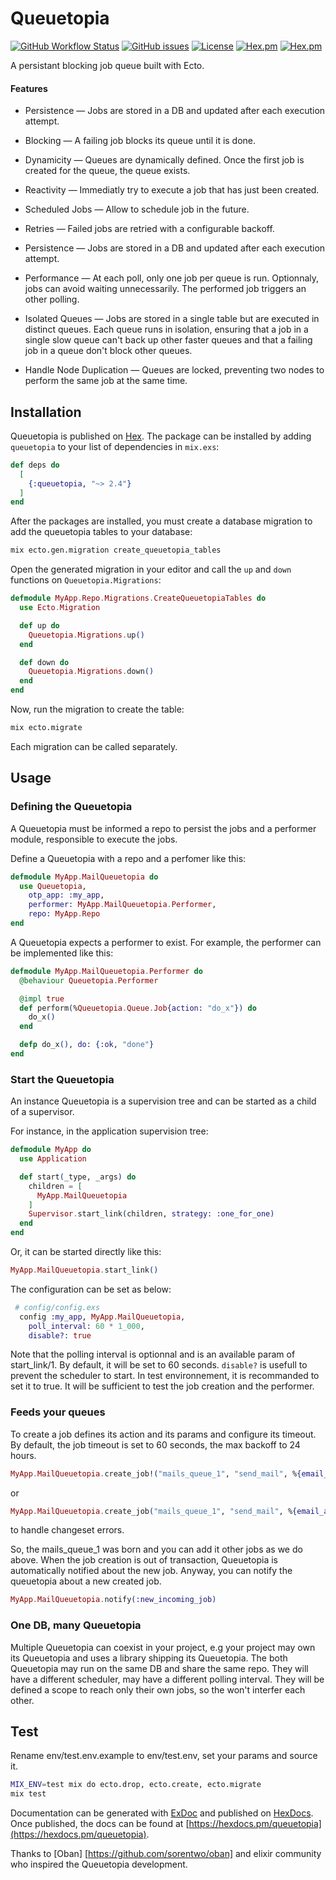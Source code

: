 # Queuetopia

[![GitHub Workflow Status](https://img.shields.io/github/workflow/status/annatel/queuetopia/CI?cacheSeconds=3600&style=flat-square)](https://github.com/annatel/queuetopia/actions) [![GitHub issues](https://img.shields.io/github/issues-raw/annatel/queuetopia?style=flat-square&cacheSeconds=3600)](https://github.com/annatel/queuetopia/issues) [![License](https://img.shields.io/badge/license-MIT-brightgreen.svg?cacheSeconds=3600?style=flat-square)](http://opensource.org/licenses/MIT) [![Hex.pm](https://img.shields.io/hexpm/v/queuetopia?style=flat-square)](https://hex.pm/packages/queuetopia) [![Hex.pm](https://img.shields.io/hexpm/dt/queuetopia?style=flat-square)](https://hex.pm/packages/queuetopia)

A persistant blocking job queue built with Ecto.

#### Features

- Persistence — Jobs are stored in a DB and updated after each execution attempt.

- Blocking — A failing job blocks its queue until it is done.

- Dynamicity — Queues are dynamically defined. Once the first job is created
  for the queue, the queue exists.

- Reactivity — Immediatly try to execute a job that has just been created.

- Scheduled Jobs — Allow to schedule job in the future.

- Retries — Failed jobs are retried with a configurable backoff.

- Persistence — Jobs are stored in a DB and updated after each execution attempt.

- Performance — At each poll, only one job per queue is run. Optionnaly, jobs can
  avoid waiting unnecessarily. The performed job triggers an other polling.

- Isolated Queues — Jobs are stored in a single table but are executed in
  distinct queues. Each queue runs in isolation, ensuring that a job in a single
  slow queue can't back up other faster queues and that a failing job in a queue
  don't block other queues.

- Handle Node Duplication — Queues are locked, preventing two nodes to perform
  the same job at the same time.

## Installation

Queuetopia is published on [Hex](https://hex.pm/packages/queuetopia).
The package can be installed by adding `queuetopia` to your list of dependencies in `mix.exs`:

```elixir
def deps do
  [
    {:queuetopia, "~> 2.4"}
  ]
end
```

After the packages are installed, you must create a database migration to
add the queuetopia tables to your database:

```bash
mix ecto.gen.migration create_queuetopia_tables
```

Open the generated migration in your editor and call the `up` and `down`
functions on `Queuetopia.Migrations`:

```elixir
defmodule MyApp.Repo.Migrations.CreateQueuetopiaTables do
  use Ecto.Migration

  def up do
    Queuetopia.Migrations.up()
  end

  def down do
    Queuetopia.Migrations.down()
  end
end
```

Now, run the migration to create the table:

```sh
mix ecto.migrate
```

Each migration can be called separately.
## Usage

### Defining the Queuetopia

A Queuetopia must be informed a repo to persist the jobs and a performer module,
responsible to execute the jobs.

Define a Queuetopia with a repo and a perfomer like this:

```elixir
defmodule MyApp.MailQueuetopia do
  use Queuetopia,
    otp_app: :my_app,
    performer: MyApp.MailQueuetopia.Performer,
    repo: MyApp.Repo
end
```
A Queuetopia expects a performer to exist.
For example, the performer can be implemented like this:

```elixir
defmodule MyApp.MailQueuetopia.Performer do
  @behaviour Queuetopia.Performer

  @impl true
  def perform(%Queuetopia.Queue.Job{action: "do_x"}) do
    do_x()
  end

  defp do_x(), do: {:ok, "done"}
end
```

### Start the Queuetopia

An instance Queuetopia is a supervision tree and can be started as a child of a supervisor.

For instance, in the application supervision tree:

```elixir
defmodule MyApp do
  use Application

  def start(_type, _args) do
    children = [
      MyApp.MailQueuetopia
    ]
    Supervisor.start_link(children, strategy: :one_for_one)
  end
end
```

Or, it can be started directly like this:

```elixir
MyApp.MailQueuetopia.start_link()
```

The configuration can be set as below:

```elixir
 # config/config.exs
  config :my_app, MyApp.MailQueuetopia,
    poll_interval: 60 * 1_000,
    disable?: true

```

Note that the polling interval is optionnal and is an available param of start_link/1.
By default, it will be set to 60 seconds.
`disable?` is usefull to prevent the scheduler to start. 
In test environnement, it is recommanded to set it to true. It will be sufficient to test the job creation 
and the performer.

### Feeds your queues

To create a job defines its action and its params and configure its timeout.
By default, the job timeout is set to 60 seconds, the max backoff to 24 hours.


```elixir
MyApp.MailQueuetopia.create_job!("mails_queue_1", "send_mail", %{email_address: "toto@mail.com", body: "Welcome"}, [timeout: 1_000])
```
or

```elixir
MyApp.MailQueuetopia.create_job("mails_queue_1", "send_mail", %{email_address: "toto@mail.com", body: "Welcome"}, [timeout: 1_000])
```
to handle changeset errors.

So, the mails_queue_1 was born and you can add it other jobs as we do above.
When the job creation is out of transaction, Queuetopia is automatically notified about the new job.
Anyway, you can notify the queuetopia about a new created job.

```elixir
MyApp.MailQueuetopia.notify(:new_incoming_job)
```

### One DB, many Queuetopia

Multiple Queuetopia can coexist in your project, e.g your project may own its Queuetopia and uses a library
shipping its Queuetopia. The both Queuetopia may run on the same DB and share the same repo. They will have a different scheduler,
may have a different polling interval. They will be defined a scope to reach only their own jobs,
so the won't interfer each other.


## Test

Rename env/test.env.example to env/test.env, set your params and source it.

```sh
MIX_ENV=test mix do ecto.drop, ecto.create, ecto.migrate
mix test
```

Documentation can be generated with [ExDoc](https://github.com/elixir-lang/ex_doc)
and published on [HexDocs](https://hexdocs.pm). Once published, the docs can
be found at [https://hexdocs.pm/queuetopia](https://hexdocs.pm/queuetopia).

Thanks to [Oban] [https://github.com/sorentwo/oban] and elixir community who inspired the Queuetopia development.

